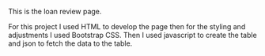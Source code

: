 This is the loan review page.

For this project I used HTML to develop the page then for the styling and adjustments I used Bootstrap CSS. Then I used javascript to create the table and json to fetch the data to the table.
